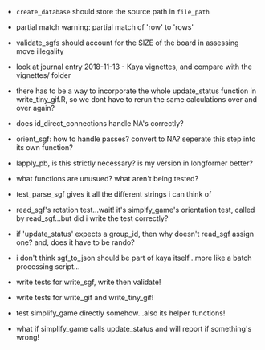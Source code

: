 
- `create_database` should store the source path in `file_path`

- partial match warning: partial match of 'row' to 'rows'

- validate_sgfs should account for the SIZE of the board in assessing move illegality

- look at journal entry 2018-11-13 - Kaya vignettes, and compare with the vignettes/ folder

- there has to be a way to incorporate the whole update_status function in write_tiny_gif.R, so we dont have to rerun the same calculations over and over again?

- does id_direct_connections handle NA's correctly?

- orient_sgf: how to handle passes? convert to NA? seperate this step into its own function?

- lapply_pb, is this strictly necessary? is my version in longformer better?

- what functions are unusued? what aren't being tested?

- test_parse_sgf gives it all the different strings i can think of

- read_sgf's rotation test...wait! it's simplfy_game's orientation test, called by read_sgf...but did i write the test correctly? 

- if 'update_status' expects a group_id, then why doesn't read_sgf assign one? and, does it have to be rando?

- i don't think sgf_to_json should be part of kaya itself...more like a batch processing script...

- write tests for write_sgf, write then validate!
- write tests for write_gif and write_tiny_gif!

- test simplify_game directly somehow...also its helper functions!

- what if simplify_game calls update_status and will report if something's wrong!
